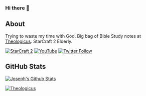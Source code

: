 ### Hi there 👋

## About

Trying to waste my time with God.
Big bag of Bible Study notes at [Theologicus](https://github.com/joelouthan/theologic.us). 
StarCraft 2 Elderly.

[![StarCraft 2](https://img.shields.io/badge/StarCraft%202-Nachoz%2311728-blue)](https://starcraft2.com/en-us/profile/1/1/9753175)
[![YouTube](https://img.shields.io/youtube/channel/subscribers/UC2OGCVvHpHJo9dTVSSDz7ZQ?style=social)](https://www.youtube.com/channel/UC2OGCVvHpHJo9dTVSSDz7ZQ)
[![Twitter Follow](https://img.shields.io/twitter/follow/josephlouthan?style=social)](https://twitter.com/josephlouthan)

## GitHub Stats

[![Joseph's Github Stats](https://github-readme-stats.vercel.app/api?username=joelouthan&show_icons=true&line_height=27&count_private=true&theme=highcontrast&hide=contribs)](https://github.com/joelouthan)

[![Theologicus](https://github-readme-stats.vercel.app/api/pin/?username=joelouthan&repo=theologic.us&theme=highcontrast)](https://github.com/joelouthan/theologic.us)

<!--
**joelouthan/joelouthan** is a ✨ _special_ ✨ repository because its `README.md` (this file) appears on your GitHub profile.

Here are some ideas to get you started:

- 🔭 I’m currently working on ...
- 🌱 I’m currently learning ...
- 👯 I’m looking to collaborate on ...
- 🤔 I’m looking for help with ...
- 💬 Ask me about ...
- 📫 How to reach me: ...
- 😄 Pronouns: ...
- ⚡ Fun fact: ...
-->
